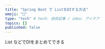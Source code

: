 ```yaml
---
title: "Spring Boot で ListをDIする方法"
emoji: "💭"
type: "tech" # tech: 技術記事 / idea: アイデア
topics: []
published: false
---
```


List<Executable> などでDIをまとめてできる